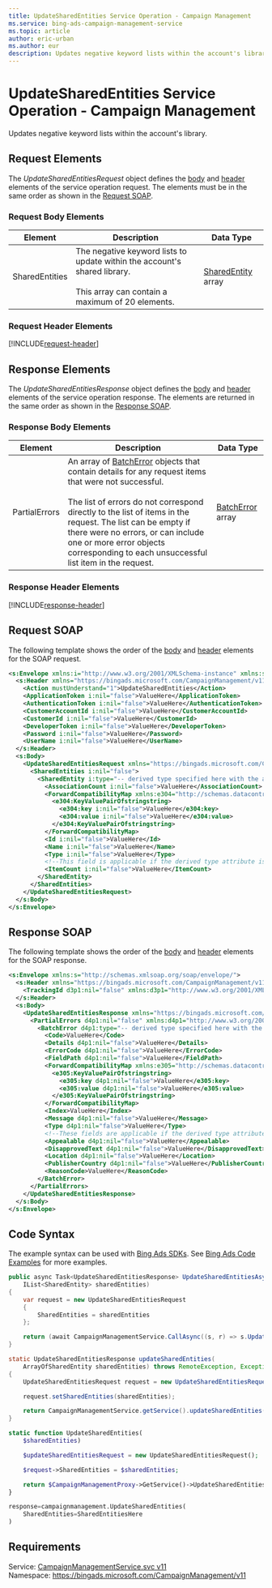 ```yaml
---
title: UpdateSharedEntities Service Operation - Campaign Management
ms.service: bing-ads-campaign-management-service
ms.topic: article
author: eric-urban
ms.author: eur
description: Updates negative keyword lists within the account's library.
---
```

# UpdateSharedEntities Service Operation - Campaign Management
Updates negative keyword lists within the account's library.

## <a name="request"></a>Request Elements
The *UpdateSharedEntitiesRequest* object defines the [body](#request-body) and [header](#request-header) elements of the service operation request. The elements must be in the same order as shown in the [Request SOAP](#request-soap). 

### <a name="request-body"></a>Request Body Elements

|Element|Description|Data Type|
|-----------|---------------|-------------|
|<a name="sharedentities"></a>SharedEntities|The negative keyword lists to update within the account's shared library.<br /><br />This array can contain a maximum of 20 elements.|[SharedEntity](sharedentity.md) array|

### <a name="request-header"></a>Request Header Elements
[!INCLUDE[request-header](./includes/request-header.md)]

## <a name="response"></a>Response Elements
The *UpdateSharedEntitiesResponse* object defines the [body](#response-body) and [header](#response-header) elements of the service operation response. The elements are returned in the same order as shown in the [Response SOAP](#response-soap).

### <a name="response-body"></a>Response Body Elements

|Element|Description|Data Type|
|-----------|---------------|-------------|
|<a name="partialerrors"></a>PartialErrors|An array of [BatchError](../campaign-management-service/batcherror.md) objects that contain details for any request items that were not successful.<br /><br />The list of errors do not correspond directly to the list of items in the request. The list can be empty if there were no errors, or can include one or more error objects corresponding to each unsuccessful list item in the request.|[BatchError](batcherror.md) array|

### <a name="response-header"></a>Response Header Elements
[!INCLUDE[response-header](./includes/response-header.md)]

## <a name="request-soap"></a>Request SOAP
The following template shows the order of the [body](#request-body) and [header](#request-header) elements for the SOAP request.

```xml
<s:Envelope xmlns:i="http://www.w3.org/2001/XMLSchema-instance" xmlns:s="http://schemas.xmlsoap.org/soap/envelope/">
  <s:Header xmlns="https://bingads.microsoft.com/CampaignManagement/v11">
    <Action mustUnderstand="1">UpdateSharedEntities</Action>
    <ApplicationToken i:nil="false">ValueHere</ApplicationToken>
    <AuthenticationToken i:nil="false">ValueHere</AuthenticationToken>
    <CustomerAccountId i:nil="false">ValueHere</CustomerAccountId>
    <CustomerId i:nil="false">ValueHere</CustomerId>
    <DeveloperToken i:nil="false">ValueHere</DeveloperToken>
    <Password i:nil="false">ValueHere</Password>
    <UserName i:nil="false">ValueHere</UserName>
  </s:Header>
  <s:Body>
    <UpdateSharedEntitiesRequest xmlns="https://bingads.microsoft.com/CampaignManagement/v11">
      <SharedEntities i:nil="false">
        <SharedEntity i:type="-- derived type specified here with the appropriate prefix --">
          <AssociationCount i:nil="false">ValueHere</AssociationCount>
          <ForwardCompatibilityMap xmlns:e304="http://schemas.datacontract.org/2004/07/System.Collections.Generic" i:nil="false">
            <e304:KeyValuePairOfstringstring>
              <e304:key i:nil="false">ValueHere</e304:key>
              <e304:value i:nil="false">ValueHere</e304:value>
            </e304:KeyValuePairOfstringstring>
          </ForwardCompatibilityMap>
          <Id i:nil="false">ValueHere</Id>
          <Name i:nil="false">ValueHere</Name>
          <Type i:nil="false">ValueHere</Type>
          <!--This field is applicable if the derived type attribute is set to SharedList-->
          <ItemCount i:nil="false">ValueHere</ItemCount>
        </SharedEntity>
      </SharedEntities>
    </UpdateSharedEntitiesRequest>
  </s:Body>
</s:Envelope>
```

## <a name="response-soap"></a>Response SOAP
The following template shows the order of the [body](#response-body) and [header](#response-header) elements for the SOAP response.

```xml
<s:Envelope xmlns:s="http://schemas.xmlsoap.org/soap/envelope/">
  <s:Header xmlns="https://bingads.microsoft.com/CampaignManagement/v11">
    <TrackingId d3p1:nil="false" xmlns:d3p1="http://www.w3.org/2001/XMLSchema-instance">ValueHere</TrackingId>
  </s:Header>
  <s:Body>
    <UpdateSharedEntitiesResponse xmlns="https://bingads.microsoft.com/CampaignManagement/v11">
      <PartialErrors d4p1:nil="false" xmlns:d4p1="http://www.w3.org/2001/XMLSchema-instance">
        <BatchError d4p1:type="-- derived type specified here with the appropriate prefix --">
          <Code>ValueHere</Code>
          <Details d4p1:nil="false">ValueHere</Details>
          <ErrorCode d4p1:nil="false">ValueHere</ErrorCode>
          <FieldPath d4p1:nil="false">ValueHere</FieldPath>
          <ForwardCompatibilityMap xmlns:e305="http://schemas.datacontract.org/2004/07/System.Collections.Generic" d4p1:nil="false">
            <e305:KeyValuePairOfstringstring>
              <e305:key d4p1:nil="false">ValueHere</e305:key>
              <e305:value d4p1:nil="false">ValueHere</e305:value>
            </e305:KeyValuePairOfstringstring>
          </ForwardCompatibilityMap>
          <Index>ValueHere</Index>
          <Message d4p1:nil="false">ValueHere</Message>
          <Type d4p1:nil="false">ValueHere</Type>
          <!--These fields are applicable if the derived type attribute is set to EditorialError-->
          <Appealable d4p1:nil="false">ValueHere</Appealable>
          <DisapprovedText d4p1:nil="false">ValueHere</DisapprovedText>
          <Location d4p1:nil="false">ValueHere</Location>
          <PublisherCountry d4p1:nil="false">ValueHere</PublisherCountry>
          <ReasonCode>ValueHere</ReasonCode>
        </BatchError>
      </PartialErrors>
    </UpdateSharedEntitiesResponse>
  </s:Body>
</s:Envelope>
```

## <a name="example"></a>Code Syntax
The example syntax can be used with [Bing Ads SDKs](~/guides/client-libraries.md). See [Bing Ads Code Examples](~/guides/code-examples.md) for more examples.
```csharp
public async Task<UpdateSharedEntitiesResponse> UpdateSharedEntitiesAsync(
	IList<SharedEntity> sharedEntities)
{
	var request = new UpdateSharedEntitiesRequest
	{
		SharedEntities = sharedEntities
	};

	return (await CampaignManagementService.CallAsync((s, r) => s.UpdateSharedEntitiesAsync(r), request));
}
```
```java
static UpdateSharedEntitiesResponse updateSharedEntities(
	ArrayOfSharedEntity sharedEntities) throws RemoteException, Exception
{
	UpdateSharedEntitiesRequest request = new UpdateSharedEntitiesRequest();

	request.setSharedEntities(sharedEntities);

	return CampaignManagementService.getService().updateSharedEntities(request);
}
```
```php
static function UpdateSharedEntities(
	$sharedEntities)

	$updateSharedEntitiesRequest = new UpdateSharedEntitiesRequest();

	$request->SharedEntities = $sharedEntities;

	return $CampaignManagementProxy->GetService()->UpdateSharedEntities($request);
}
```
```python
response=campaignmanagement.UpdateSharedEntities(
	SharedEntities=SharedEntitiesHere
)
```

## Requirements
Service: [CampaignManagementService.svc v11](https://campaign.api.bingads.microsoft.com/Api/Advertiser/CampaignManagement/v11/CampaignManagementService.svc)  
Namespace: https://bingads.microsoft.com/CampaignManagement/v11  

